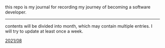 this repo is my journal for recording my journey of becoming a software developer.

----

contents will be divided into month, which may contain multiple entries. I will try to update at least once a week.

[2021/08](/2021/2108.md)